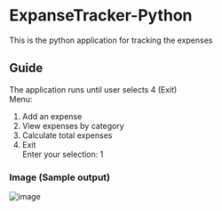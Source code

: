 # ExpanseTracker-Python

This is the python application for tracking the expenses

## Guide

The application runs until user selects 4 (Exit)  
Menu:  

1. Add an expense
2. View expenses by category
3. Calculate total expenses
4. Exit  
Enter your selection: 1

### Image (Sample output)

![image](https://github.com/ndizihiwesimon/ExpanseTracker-Python/assets/70353128/49579237-09a7-4baa-9e0f-5a0617e0ec7f)
